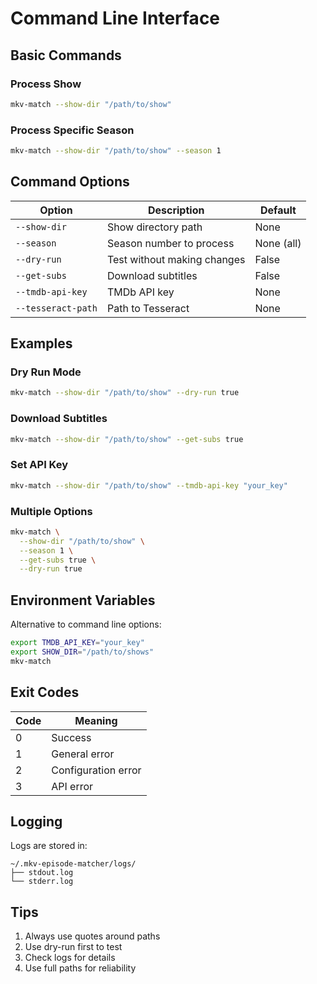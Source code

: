 # Command Line Interface

## Basic Commands

### Process Show

```bash
mkv-match --show-dir "/path/to/show"
```

### Process Specific Season

```bash
mkv-match --show-dir "/path/to/show" --season 1
```

## Command Options

| Option | Description | Default |
|--------|-------------|---------|
| `--show-dir` | Show directory path | None |
| `--season` | Season number to process | None (all) |
| `--dry-run` | Test without making changes | False |
| `--get-subs` | Download subtitles | False |
| `--tmdb-api-key` | TMDb API key | None |
| `--tesseract-path` | Path to Tesseract | None |

## Examples

### Dry Run Mode

```bash
mkv-match --show-dir "/path/to/show" --dry-run true
```

### Download Subtitles

```bash
mkv-match --show-dir "/path/to/show" --get-subs true
```

### Set API Key

```bash
mkv-match --show-dir "/path/to/show" --tmdb-api-key "your_key"
```

### Multiple Options

```bash
mkv-match \
  --show-dir "/path/to/show" \
  --season 1 \
  --get-subs true \
  --dry-run true
```

## Environment Variables

Alternative to command line options:

```bash
export TMDB_API_KEY="your_key"
export SHOW_DIR="/path/to/shows"
mkv-match
```

## Exit Codes

| Code | Meaning |
|------|---------|
| 0 | Success |
| 1 | General error |
| 2 | Configuration error |
| 3 | API error |

## Logging

Logs are stored in:
```
~/.mkv-episode-matcher/logs/
├── stdout.log
└── stderr.log
```

## Tips

1. Always use quotes around paths
2. Use dry-run first to test
3. Check logs for details
4. Use full paths for reliability
